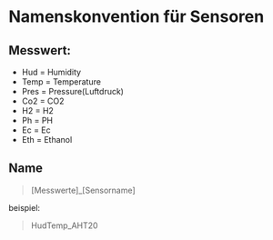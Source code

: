 # Namenskonvention für Sensoren

## Messwert:
- Hud = Humidity
- Temp = Temperature
- Pres = Pressure(Luftdruck)
- Co2 = CO2
- H2 = H2
- Ph = PH
- Ec = Ec
- Eth = Ethanol

## Name
> [Messwerte]_[Sensorname]

beispiel:
> HudTemp_AHT20